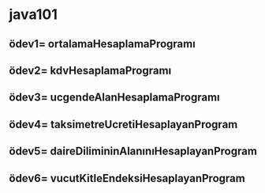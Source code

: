 # java101
## ödev1= ortalamaHesaplamaProgramı
## ödev2= kdvHesaplamaProgramı
## ödev3= ucgendeAlanHesaplamaProgramı
## ödev4= taksimetreUcretiHesaplayanProgram
## ödev5= daireDilimininAlanınıHesaplayanProgram
## ödev6= vucutKitleEndeksiHesaplayanProgram
